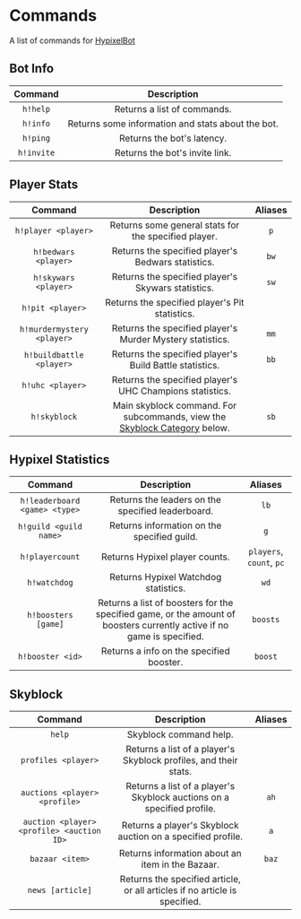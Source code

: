 # Commands
A list of commands for [HypixelBot](https://plun1331.github.io/hypixelbot)

## Bot Info
|Command|Description|
|:---:|:---:|
|`h!help`|Returns a list of commands.|
|`h!info`|Returns some information and stats about the bot.|
|`h!ping`|Returns the bot's latency.|
|`h!invite`|Returns the bot's invite link.|

## Player Stats
|Command|Description|Aliases|
|:---:|:---:|:---:|
|`h!player <player>`|Returns some general stats for the specified player.|`p`|
|`h!bedwars <player>`|Returns the specified player's Bedwars statistics.|`bw`|
|`h!skywars <player>`|Returns the specified player's Skywars statistics.|`sw`|
|`h!pit <player>`|Returns the specified player's Pit statistics.||
|`h!murdermystery <player>`|Returns the specified player's Murder Mystery statistics.|`mm`|
|`h!buildbattle <player>`|Returns the specified player's Build Battle statistics.|`bb`|
|`h!uhc <player>`|Returns the specified player's UHC Champions statistics.||
|`h!skyblock`|Main skyblock command. For subcommands, view the [Skyblock Category](#skyblock) below.|`sb`|

## Hypixel Statistics
|Command|Description|Aliases|
|:---:|:---:|:---:|
|`h!leaderboard <game> <type>`|Returns the leaders on the specified leaderboard.|`lb`|
|`h!guild <guild name>`|Returns information on the specified guild.|`g`|
|`h!playercount`|Returns Hypixel player counts.|`players`, `count`, `pc`|
|`h!watchdog`|Returns Hypixel Watchdog statistics.|`wd`|
|`h!boosters [game]`|Returns a list of boosters for the specified game, or the amount of boosters currently active if no game is specified.|`boosts`|
|`h!booster <id>`|Returns a info on the specified booster.|`boost`|

## Skyblock
|Command|Description|Aliases|
|:---:|:---:|:---:|
|`help`|Skyblock command help.||
|`profiles <player>`|Returns a list of a player's Skyblock profiles, and their stats.||
|`auctions <player> <profile>`|Returns a list of a player's Skyblock auctions on a specified profile.|`ah`|
|`auction <player> <profile> <auction ID>`|Returns a player's Skyblock auction on a specified profile.|`a`|
|`bazaar <item>`|Returns information about an item in the Bazaar.|`baz`|
|`news [article]`|Returns the specified article, or all articles if no article is specified.||
